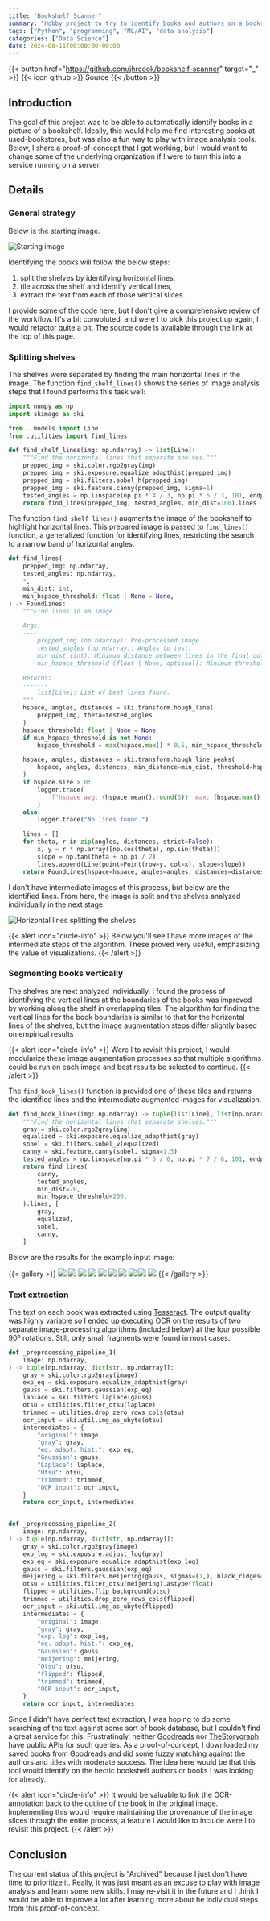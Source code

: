 ```yaml
---
title: "Bookshelf Scanner"
summary: "Hobby project to try to identify books and authors on a bookshelf."
tags: ["Python", "programming", "ML/AI", "data analysis"]
categories: ["Data Science"]
date: 2024-08-11T00:00:00-00:00
---
```



{{< button href="https://github.com/jhrcook/bookshelf-scanner" target="_" >}}
{{< icon github >}} Source
{{< /button >}}

## Introduction

The goal of this project was to be able to automatically identify books in a picture of a bookshelf.
Ideally, this would help me find interesting books at used-bookstores, but was also a fun way to play with image analysis tools.
Below, I share a proof-of-concept that I got working, but I would want to change some of the underlying organization if I were to turn this into a service running on a server.

## Details

### General strategy

Below is the starting image.

![Starting image](./assets/bookshelf_1.jpeg "Starting image of my bookshelf.")

Identifying the books will follow the below steps:

1. split the shelves by identifying horizontal lines,
1. tile across the shelf and identify vertical lines,
1. extract the text from each of those vertical slices.

I provide some of the code here, but I don't give a comprehensive review of the workflow.
It's a bit convoluted, and were I to pick this project up again, I would refactor quite a bit.
The source code is available through the link at the top of this page.

### Splitting shelves

The shelves were separated by finding the main horizontal lines in the image.
The function `find_shelf_lines()` shows the series of image analysis steps that I found performs this task well:

```python
import numpy as np
import skimage as ski

from ..models import Line
from .utilities import find_lines

def find_shelf_lines(img: np.ndarray) -> list[Line]:
    """Find the horizontal lines that separate shelves."""
    prepped_img = ski.color.rgb2gray(img)
    prepped_img = ski.exposure.equalize_adapthist(prepped_img)
    prepped_img = ski.filters.sobel_h(prepped_img)
    prepped_img = ski.feature.canny(prepped_img, sigma=1)
    tested_angles = np.linspace(np.pi * 4 / 3, np.pi * 5 / 3, 101, endpoint=True)
    return find_lines(prepped_img, tested_angles, min_dist=100).lines
```

The function `find_shelf_lines()` augments the image of the bookshelf to highlight horizontal lines.
This prepared image is passed to `find_lines()` function, a generalized function for identifying lines, restricting the search to a narrow band of horizontal angles.

```python
def find_lines(
    prepped_img: np.ndarray,
    tested_angles: np.ndarray,
    *,
    min_dist: int,
    min_hspace_threshold: float | None = None,
) -> FoundLines:
    """Find lines in an image.

    Args:
    ----
        prepped_img (np.ndarray): Pre-processed image.
        tested_angles (np.ndarray): Angles to test.
        min_dist (int): Minimum distance between lines in the final collection of best lines.
        min_hspace_threshold (float | None, optional): Minimum threshold for intensity peaks (of `hspace`). The threshold used will be the maximum of this value and `0.5 max(hspace)` (which is the default in 'skimage').

    Returns:
    -------
        list[Line]: List of best lines found.
    """
    hspace, angles, distances = ski.transform.hough_line(
        prepped_img, theta=tested_angles
    )
    hspace_threshold: float | None = None
    if min_hspace_threshold is not None:
        hspace_threshold = max(hspace.max() * 0.5, min_hspace_threshold)

    hspace, angles, distances = ski.transform.hough_line_peaks(
        hspace, angles, distances, min_distance=min_dist, threshold=hspace_threshold
    )
    if hspace.size > 0:
        logger.trace(
            f"hspace avg: {hspace.mean().round(3)}  max: {hspace.max().round(3)}"
        )
    else:
        logger.trace("No lines found.")

    lines = []
    for theta, r in zip(angles, distances, strict=False):
        x, y = r * np.array([np.cos(theta), np.sin(theta)])
        slope = np.tan(theta + np.pi / 2)
        lines.append(Line(point=Point(row=y, col=x), slope=slope))
    return FoundLines(hspace=hspace, angles=angles, distances=distances, lines=lines)
```

I don't have intermediate images of this process, but below are the identified lines.
From here, the image is split and the shelves analyzed individually in the next stage.

![Horizontal lines splitting the shelves.](./assets/shelves.jpeg "Horizontal lines found for the shelves.")

{{< alert icon="circle-info" >}}
 Below you'll see I have more images of the intermediate steps of the algorithm.
 These proved very useful, emphasizing the value of visualizations.
{{< /alert >}}

### Segmenting books vertically

The shelves are next analyzed individually.
I found the process of identifying the vertical lines at the boundaries of the books was improved by working along the shelf in overlapping tiles.
The algorithm for finding the vertical lines for the book boundaries is similar to that for the horizontal lines of the shelves, but the image augmentation steps differ slightly based on empirical results

{{< alert icon="circle-info" >}}
Were I to revisit this project, I would modularize these image augmentation processes so that multiple algorithms could be run on each image and best results be selected to continue.
{{< /alert >}}

The `find_book_lines()` function is provided one of these tiles and returns the identified lines and the intermediate augmented images for visualization.

```python
def find_book_lines(img: np.ndarray) -> tuple[list[Line], list[np.ndarray]]:
    """Find the horizontal lines that separate shelves."""
    gray = ski.color.rgb2gray(img)
    equalized = ski.exposure.equalize_adapthist(gray)
    sobel = ski.filters.sobel_v(equalized)
    canny = ski.feature.canny(sobel, sigma=1.5)
    tested_angles = np.linspace(np.pi * 5 / 6, np.pi * 7 / 6, 101, endpoint=True)
    return find_lines(
        canny,
        tested_angles,
        min_dist=20,
        min_hspace_threshold=200,
    ).lines, [
        gray,
        equalized,
        sobel,
        canny,
    ]
```

Below are the results for the example input image:

{{< gallery >}}
    <img src="assets/shelf-2_0_books.jpeg" class="grid-w100" />
    <img src="assets/shelf-2_1_books.jpeg" class="grid-w100" />
    <img src="assets/shelf-2_2_books.jpeg" class="grid-w100" />
    <img src="assets/shelf-2_3_books.jpeg" class="grid-w100" />
    <img src="assets/shelf-2_4_books.jpeg" class="grid-w100" />
    <img src="assets/shelf-3_0_books.jpeg" class="grid-w100" />
    <img src="assets/shelf-3_1_books.jpeg" class="grid-w100" />
    <img src="assets/shelf-3_2_books.jpeg" class="grid-w100" />
    <img src="assets/shelf-3_3_books.jpeg" class="grid-w100" />
    <img src="assets/shelf-3_4_books.jpeg" class="grid-w100" />
{{< /gallery >}}

### Text extraction

The text on each book was extracted using [Tesseract](https://github.com/tesseract-ocr/tesseract).
The output quality was highly variable so I ended up executing OCR on the results of two separate image-processing algorithms (included below) at the four possible 90º rotations.
Still, only small fragments were found in most cases.

```python
def _preprocessing_pipeline_1(
    image: np.ndarray,
) -> tuple[np.ndarray, dict[str, np.ndarray]]:
    gray = ski.color.rgb2gray(image)
    exp_eq = ski.exposure.equalize_adapthist(gray)
    gauss = ski.filters.gaussian(exp_eq)
    laplace = ski.filters.laplace(gauss)
    otsu = utilities.filter_otsu(laplace)
    trimmed = utilities.drop_zero_rows_cols(otsu)
    ocr_input = ski.util.img_as_ubyte(otsu)
    intermediates = {
        "original": image,
        "gray": gray,
        "eq. adapt. hist.": exp_eq,
        "Gaussian": gauss,
        "Laplace": laplace,
        "Otsu": otsu,
        "trimmed": trimmed,
        "OCR input": ocr_input,
    }
    return ocr_input, intermediates


def _preprocessing_pipeline_2(
    image: np.ndarray,
) -> tuple[np.ndarray, dict[str, np.ndarray]]:
    gray = ski.color.rgb2gray(image)
    exp_log = ski.exposure.adjust_log(gray)
    exp_eq = ski.exposure.equalize_adapthist(exp_log)
    gauss = ski.filters.gaussian(exp_eq)
    meijering = ski.filters.meijering(gauss, sigmas=(1,), black_ridges=True)
    otsu = utilities.filter_otsu(meijering).astype(float)
    flipped = utilities.flip_background(otsu)
    trimmed = utilities.drop_zero_rows_cols(flipped)
    ocr_input = ski.util.img_as_ubyte(flipped)
    intermediates = {
        "original": image,
        "gray": gray,
        "exp. log": exp_log,
        "eq. adapt. hist.": exp_eq,
        "Gaussian": gauss,
        "meijering": meijering,
        "Otsu": otsu,
        "flipped": flipped,
        "trimmed": trimmed,
        "OCR input": ocr_input,
    }
    return ocr_input, intermediates
```

Since I didn't have perfect text extraction, I was hoping to do some searching of the text against some sort of book database, but I couldn't find a great service for this.
Frustratingly, neither [Goodreads](https://www.goodreads.com) nor [TheStorygraph](https://www.thestorygraph.com) have public APIs for such queries.
As a proof-of-concept, I downloaded my saved books from Goodreads and did some fuzzy matching against the authors and titles with moderate success.
The idea here would be that this tool would identify on the hectic bookshelf authors or books I was looking for already.

{{< alert icon="circle-info" >}}
It would be valuable to link the OCR-annotation back to the outline of the book in the original image.
Implementing this would require maintaining the provenance of the image slices through the entire process, a feature I would like to include were I to revisit this project.
{{< /alert >}}

## Conclusion

The current status of this project is "Archived" because I just don't have time to prioritize it.
Really, it was just meant as an excuse to play with image analysis and learn some new skills.
I may re-visit it in the future and I think I would be able to improve a lot after learning more about he individual steps from this proof-of-concept.
